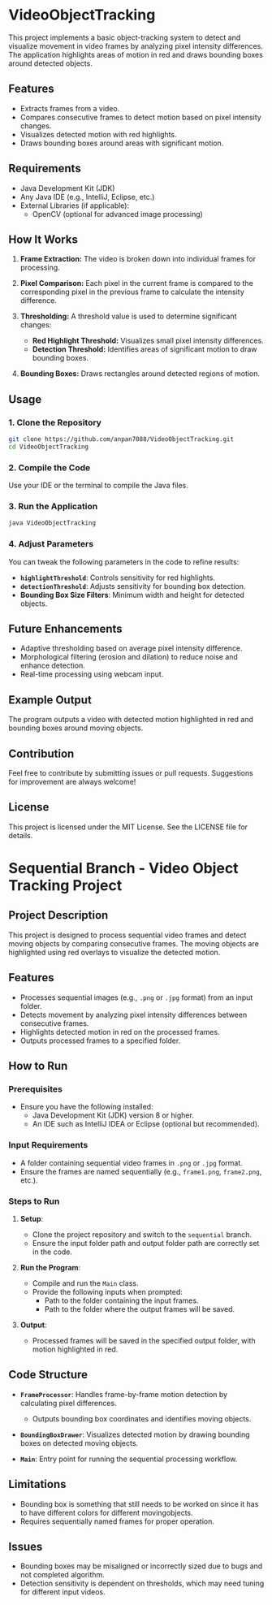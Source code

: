 # VideoObjectTracking

This project implements a basic object-tracking system to detect and visualize movement in video frames by analyzing pixel intensity differences. The application highlights areas of motion in red and draws bounding boxes around detected objects.

## Features
- Extracts frames from a video.
- Compares consecutive frames to detect motion based on pixel intensity changes.
- Visualizes detected motion with red highlights.
- Draws bounding boxes around areas with significant motion.

## Requirements
- Java Development Kit (JDK)
- Any Java IDE (e.g., IntelliJ, Eclipse, etc.)
- External Libraries (if applicable):
  - OpenCV (optional for advanced image processing)

## How It Works
1. **Frame Extraction:**
   The video is broken down into individual frames for processing.

2. **Pixel Comparison:**
   Each pixel in the current frame is compared to the corresponding pixel in the previous frame to calculate the intensity difference.

3. **Thresholding:**
   A threshold value is used to determine significant changes:
   - **Red Highlight Threshold:** Visualizes small pixel intensity differences.
   - **Detection Threshold:** Identifies areas of significant motion to draw bounding boxes.

4. **Bounding Boxes:**
   Draws rectangles around detected regions of motion.

## Usage
### 1. Clone the Repository
```bash
git clone https://github.com/anpan7088/VideoObjectTracking.git
cd VideoObjectTracking
```

### 2. Compile the Code
Use your IDE or the terminal to compile the Java files.

### 3. Run the Application
```bash
java VideoObjectTracking
```

### 4. Adjust Parameters
You can tweak the following parameters in the code to refine results:
- **`highlightThreshold`**: Controls sensitivity for red highlights.
- **`detectionThreshold`**: Adjusts sensitivity for bounding box detection.
- **Bounding Box Size Filters**: Minimum width and height for detected objects.

## Future Enhancements
- Adaptive thresholding based on average pixel intensity difference.
- Morphological filtering (erosion and dilation) to reduce noise and enhance detection.
- Real-time processing using webcam input.

## Example Output
The program outputs a video with detected motion highlighted in red and bounding boxes around moving objects.

## Contribution
Feel free to contribute by submitting issues or pull requests. Suggestions for improvement are always welcome!

## License
This project is licensed under the MIT License. See the LICENSE file for details.

# Sequential Branch - Video Object Tracking Project

## **Project Description**
This project is designed to process sequential video frames and detect moving objects by comparing consecutive frames. The moving objects are highlighted using red overlays to visualize the detected motion.

## **Features**
- Processes sequential images (e.g., `.png` or `.jpg` format) from an input folder.
- Detects movement by analyzing pixel intensity differences between consecutive frames.
- Highlights detected motion in red on the processed frames.
- Outputs processed frames to a specified folder.

## **How to Run**
### Prerequisites
- Ensure you have the following installed:
  - Java Development Kit (JDK) version 8 or higher.
  - An IDE such as IntelliJ IDEA or Eclipse (optional but recommended).

### Input Requirements
- A folder containing sequential video frames in `.png` or `.jpg` format.
- Ensure the frames are named sequentially (e.g., `frame1.png`, `frame2.png`, etc.).

### Steps to Run
1. **Setup**:
   - Clone the project repository and switch to the `sequential` branch.
   - Ensure the input folder path and output folder path are correctly set in the code.

2. **Run the Program**:
   - Compile and run the `Main` class.
   - Provide the following inputs when prompted:
     - Path to the folder containing the input frames.
     - Path to the folder where the output frames will be saved.

3. **Output**:
   - Processed frames will be saved in the specified output folder, with motion highlighted in red.

## **Code Structure**
- **`FrameProcessor`**: Handles frame-by-frame motion detection by calculating pixel differences.
  - Outputs bounding box coordinates and identifies moving objects.

- **`BoundingBoxDrawer`**: Visualizes detected motion by drawing bounding boxes on detected moving objects.

- **`Main`**: Entry point for running the sequential processing workflow.

## **Limitations**
- Bounding box is something that still needs to be worked on since it has to have different colors for different  movingobjects.
- Requires sequentially named frames for proper operation.

## **Issues**
- Bounding boxes may be misaligned or incorrectly sized due to bugs and not completed algorithm.
- Detection sensitivity is dependent on thresholds, which may need tuning for different input videos.




